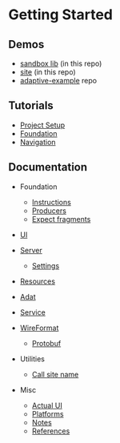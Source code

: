 # Getting Started

## Demos

* [sandbox lib](../adaptive-lib/adaptive-lib-sandbox) (in this repo)
* [site](../adaptive-site/src)  (in this repo)
* [adaptive-example](https://github.com/spxbhuhb/adaptive-example) repo

## Tutorials

* [Project Setup](tutorials/project-setup.md)
* [Foundation](tutorials/foundation.md)
* [Navigation](tutorials/navigation.md)

## Documentation

* Foundation
    * [Instructions](foundation/instructions.md)
    * [Producers](foundation/producer.md)
    * [Expect fragments](foundation/expect.md)

* [UI](ui/README.md)

* [Server](server/README.md)
    * [Settings](server/settings.md)

* [Resources](resource/README.md)

* [Adat](adat/README.md)

* [Service](service/README.md)

* [WireFormat](wireformat/README.md)
    * [Protobuf](wireformat/protobuf.md)

* Utilities
  * [Call site name](./utilities/call-site-name.md)

* Misc
    * [Actual UI](internals/actual%20UI.md)
    * [Platforms](platforms/README)
    * [Notes](notes.md)
    * [References](references.md)